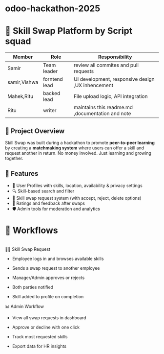 # odoo-hackathon-2025 
# 🔁 Skill Swap Platform by Script squad
 |    Member   | Role                 | Responsibility                                        |
 |  ---------- | -------------------- | ----------------------------------------------------- |
 |    Samir    | Team leader          | review all commites and pull requests                 |
 | samir,Vishwa| forntend lead        |UI development, responsive design ,UX inhencement      |
 | Mahek,Ritu  |backed lead           | File upload logic, API integration                    |
 |   Ritu      | writer               | maintains this readme.md ,documentation and note      |
## 🚀 Project Overview

Skill Swap was built during a hackathon to promote **peer-to-peer learning** by creating a **matchmaking system** where users can offer a skill and request another in return.
No money involved. Just learning and growing together.

## 🚀 Features

- 👤 User Profiles with skills, location, availability & privacy settings
- 🔍 Skill-based search and filter
- 🤝 Skill swap request system (with accept, reject, delete options)
- 📝 Ratings and feedback after swaps
- 🛡️ Admin tools for moderation and analytics

# 🔁 Workflows
<br> 🧑‍💼 Skill Swap Request
<br>
- Employee logs in and browses available skills

- Sends a swap request to another employee

- Manager/Admin approves or rejects

- Both parties notified

- Skill added to profile on completion

📊 Admin Workflow
<br> 
- View all swap requests in dashboard

- Approve or decline with one click

- Track most requested skills

- Export data for HR insights
